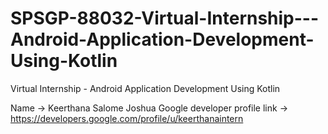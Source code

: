 # SPSGP-88032-Virtual-Internship---Android-Application-Development-Using-Kotlin
Virtual Internship - Android Application Development Using Kotlin

Name ->  Keerthana Salome Joshua
Google developer profile link -> https://developers.google.com/profile/u/keerthanaintern
